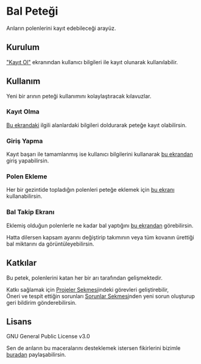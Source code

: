 # Bal Peteği

Arıların polenlerini kayıt edebileceği arayüz.

## Kurulum

["Kayıt Ol"]() ekranından kullanıcı bilgileri ile kayıt olunarak kullanılabilir.

## Kullanım

Yeni bir arının peteği kullanımını kolaylaştıracak kılavuzlar.

### Kayıt Olma

[Bu ekrandaki](#) ilgili alanlardaki bilgileri doldurarak peteğe kayıt olabilirsin.

### Giriş Yapma

Kayıt başarı ile tamamlanmış ise kullanıcı bilgilerini kullanarak [bu ekrandan](#) giriş yapabilirsin.

### Polen Ekleme

Her bir gezintide topladığın polenleri peteğe eklemek için [bu ekranı]() kullanabilirsin.

### Bal Takip Ekranı

Eklemiş olduğun polenlerle ne kadar bal yaptığını [bu ekrandan](#) görebilirsin. 

Hatta dilersen kapsam ayarını değiştirip takımının veya tüm kovanın ürettiği bal miktarını da görüntüleyebilirsin.

## Katkılar

Bu petek, polenlerini katan her bir arı tarafından gelişmektedir.

Katkı sağlamak için [Projeler Sekmesi](https://github.com/muaz742/bal-petegi/projects)indeki görevleri geliştirebilir,<br>
Öneri ve tespit ettiğin sorunları [Sorunlar Sekmesi](https://github.com/muaz742/bal-petegi/issues)nden yeni sorun oluşturup geri bildirim gönderebilirsin.

## Lisans

GNU General Public License v3.0

Sen de arıların bu maceralarını desteklemek istersen fikirlerini bizimle [buradan](#) paylaşabilirsin.
